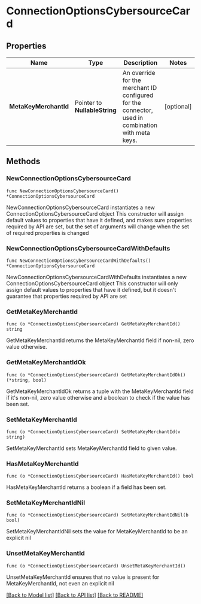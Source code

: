 # ConnectionOptionsCybersourceCard

## Properties

Name | Type | Description | Notes
------------ | ------------- | ------------- | -------------
**MetaKeyMerchantId** | Pointer to **NullableString** | An override for the merchant ID configured for the connector, used in combination with meta keys. | [optional] 

## Methods

### NewConnectionOptionsCybersourceCard

`func NewConnectionOptionsCybersourceCard() *ConnectionOptionsCybersourceCard`

NewConnectionOptionsCybersourceCard instantiates a new ConnectionOptionsCybersourceCard object
This constructor will assign default values to properties that have it defined,
and makes sure properties required by API are set, but the set of arguments
will change when the set of required properties is changed

### NewConnectionOptionsCybersourceCardWithDefaults

`func NewConnectionOptionsCybersourceCardWithDefaults() *ConnectionOptionsCybersourceCard`

NewConnectionOptionsCybersourceCardWithDefaults instantiates a new ConnectionOptionsCybersourceCard object
This constructor will only assign default values to properties that have it defined,
but it doesn't guarantee that properties required by API are set

### GetMetaKeyMerchantId

`func (o *ConnectionOptionsCybersourceCard) GetMetaKeyMerchantId() string`

GetMetaKeyMerchantId returns the MetaKeyMerchantId field if non-nil, zero value otherwise.

### GetMetaKeyMerchantIdOk

`func (o *ConnectionOptionsCybersourceCard) GetMetaKeyMerchantIdOk() (*string, bool)`

GetMetaKeyMerchantIdOk returns a tuple with the MetaKeyMerchantId field if it's non-nil, zero value otherwise
and a boolean to check if the value has been set.

### SetMetaKeyMerchantId

`func (o *ConnectionOptionsCybersourceCard) SetMetaKeyMerchantId(v string)`

SetMetaKeyMerchantId sets MetaKeyMerchantId field to given value.

### HasMetaKeyMerchantId

`func (o *ConnectionOptionsCybersourceCard) HasMetaKeyMerchantId() bool`

HasMetaKeyMerchantId returns a boolean if a field has been set.

### SetMetaKeyMerchantIdNil

`func (o *ConnectionOptionsCybersourceCard) SetMetaKeyMerchantIdNil(b bool)`

 SetMetaKeyMerchantIdNil sets the value for MetaKeyMerchantId to be an explicit nil

### UnsetMetaKeyMerchantId
`func (o *ConnectionOptionsCybersourceCard) UnsetMetaKeyMerchantId()`

UnsetMetaKeyMerchantId ensures that no value is present for MetaKeyMerchantId, not even an explicit nil

[[Back to Model list]](../README.md#documentation-for-models) [[Back to API list]](../README.md#documentation-for-api-endpoints) [[Back to README]](../README.md)


